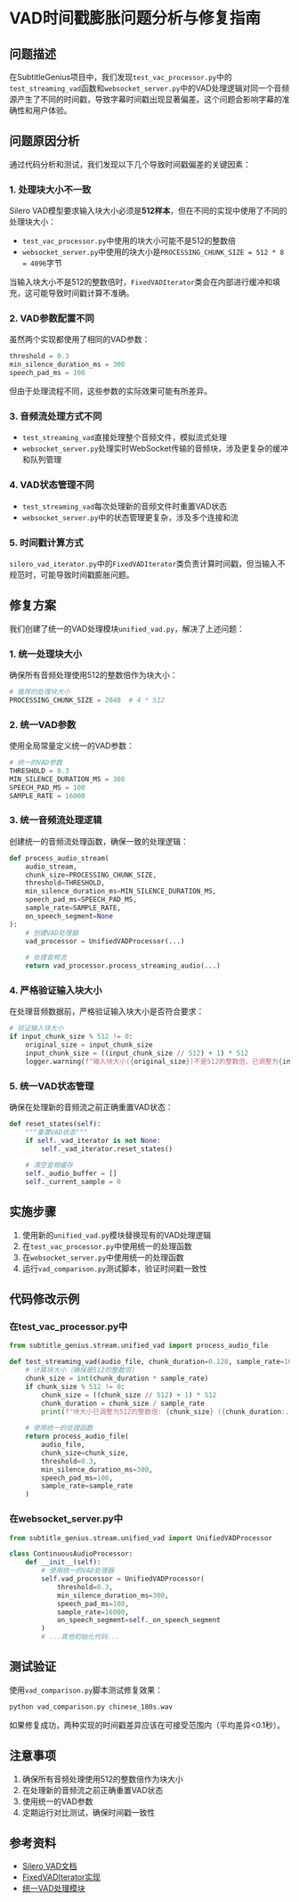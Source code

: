 # VAD时间戳膨胀问题分析与修复指南

## 问题描述

在SubtitleGenius项目中，我们发现`test_vac_processor.py`中的`test_streaming_vad`函数和`websocket_server.py`中的VAD处理逻辑对同一个音频源产生了不同的时间戳，导致字幕时间戳出现显著偏差。这个问题会影响字幕的准确性和用户体验。

## 问题原因分析

通过代码分析和测试，我们发现以下几个导致时间戳偏差的关键因素：

### 1. 处理块大小不一致

Silero VAD模型要求输入块大小必须是**512样本**，但在不同的实现中使用了不同的处理块大小：

- `test_vac_processor.py`中使用的块大小可能不是512的整数倍
- `websocket_server.py`中使用的块大小是`PROCESSING_CHUNK_SIZE = 512 * 8 = 4096`字节

当输入块大小不是512的整数倍时，`FixedVADIterator`类会在内部进行缓冲和填充，这可能导致时间戳计算不准确。

### 2. VAD参数配置不同

虽然两个实现都使用了相同的VAD参数：

```python
threshold = 0.3
min_silence_duration_ms = 300
speech_pad_ms = 100
```

但由于处理流程不同，这些参数的实际效果可能有所差异。

### 3. 音频流处理方式不同

- `test_streaming_vad`直接处理整个音频文件，模拟流式处理
- `websocket_server.py`处理实时WebSocket传输的音频块，涉及更复杂的缓冲和队列管理

### 4. VAD状态管理不同

- `test_streaming_vad`每次处理新的音频文件时重置VAD状态
- `websocket_server.py`中的状态管理更复杂，涉及多个连接和流

### 5. 时间戳计算方式

`silero_vad_iterator.py`中的`FixedVADIterator`类负责计算时间戳，但当输入不规范时，可能导致时间戳膨胀问题。

## 修复方案

我们创建了统一的VAD处理模块`unified_vad.py`，解决了上述问题：

### 1. 统一处理块大小

确保所有音频处理使用512的整数倍作为块大小：

```python
# 推荐的处理块大小
PROCESSING_CHUNK_SIZE = 2048  # 4 * 512
```

### 2. 统一VAD参数

使用全局常量定义统一的VAD参数：

```python
# 统一的VAD参数
THRESHOLD = 0.3
MIN_SILENCE_DURATION_MS = 300
SPEECH_PAD_MS = 100
SAMPLE_RATE = 16000
```

### 3. 统一音频流处理逻辑

创建统一的音频流处理函数，确保一致的处理逻辑：

```python
def process_audio_stream(
    audio_stream,
    chunk_size=PROCESSING_CHUNK_SIZE,
    threshold=THRESHOLD,
    min_silence_duration_ms=MIN_SILENCE_DURATION_MS,
    speech_pad_ms=SPEECH_PAD_MS,
    sample_rate=SAMPLE_RATE,
    on_speech_segment=None
):
    # 创建VAD处理器
    vad_processor = UnifiedVADProcessor(...)
    
    # 处理音频流
    return vad_processor.process_streaming_audio(...)
```

### 4. 严格验证输入块大小

在处理音频数据前，严格验证输入块大小是否符合要求：

```python
# 验证输入块大小
if input_chunk_size % 512 != 0:
    original_size = input_chunk_size
    input_chunk_size = ((input_chunk_size // 512) + 1) * 512
    logger.warning(f"输入块大小({original_size})不是512的整数倍，已调整为{input_chunk_size}")
```

### 5. 统一VAD状态管理

确保在处理新的音频流之前正确重置VAD状态：

```python
def reset_states(self):
    """重置VAD状态"""
    if self._vad_iterator is not None:
        self._vad_iterator.reset_states()
    
    # 清空音频缓存
    self._audio_buffer = []
    self._current_sample = 0
```

## 实施步骤

1. 使用新的`unified_vad.py`模块替换现有的VAD处理逻辑
2. 在`test_vac_processor.py`中使用统一的处理函数
3. 在`websocket_server.py`中使用统一的处理函数
4. 运行`vad_comparison.py`测试脚本，验证时间戳一致性

## 代码修改示例

### 在test_vac_processor.py中

```python
from subtitle_genius.stream.unified_vad import process_audio_file

def test_streaming_vad(audio_file, chunk_duration=0.128, sample_rate=16000):
    # 计算块大小（确保是512的整数倍）
    chunk_size = int(chunk_duration * sample_rate)
    if chunk_size % 512 != 0:
        chunk_size = ((chunk_size // 512) + 1) * 512
        chunk_duration = chunk_size / sample_rate
        print(f"块大小已调整为512的整数倍: {chunk_size} ({chunk_duration:.3f}秒)")
    
    # 使用统一的处理函数
    return process_audio_file(
        audio_file,
        chunk_size=chunk_size,
        threshold=0.3,
        min_silence_duration_ms=300,
        speech_pad_ms=100,
        sample_rate=sample_rate
    )
```

### 在websocket_server.py中

```python
from subtitle_genius.stream.unified_vad import UnifiedVADProcessor

class ContinuousAudioProcessor:
    def __init__(self):
        # 使用统一的VAD处理器
        self.vad_processor = UnifiedVADProcessor(
            threshold=0.3,
            min_silence_duration_ms=300,
            speech_pad_ms=100,
            sample_rate=16000,
            on_speech_segment=self._on_speech_segment
        )
        # ...其他初始化代码...
```

## 测试验证

使用`vad_comparison.py`脚本测试修复效果：

```bash
python vad_comparison.py chinese_180s.wav
```

如果修复成功，两种实现的时间戳差异应该在可接受范围内（平均差异<0.1秒）。

## 注意事项

1. 确保所有音频处理使用512的整数倍作为块大小
2. 在处理新的音频流之前正确重置VAD状态
3. 使用统一的VAD参数
4. 定期运行对比测试，确保时间戳一致性

## 参考资料

- [Silero VAD文档](https://github.com/snakers4/silero-vad)
- [FixedVADIterator实现](https://github.com/yourusername/SubtitleGenius/blob/main/whisper_streaming/silero_vad_iterator.py)
- [统一VAD处理模块](https://github.com/yourusername/SubtitleGenius/blob/main/subtitle_genius/stream/unified_vad.py)

